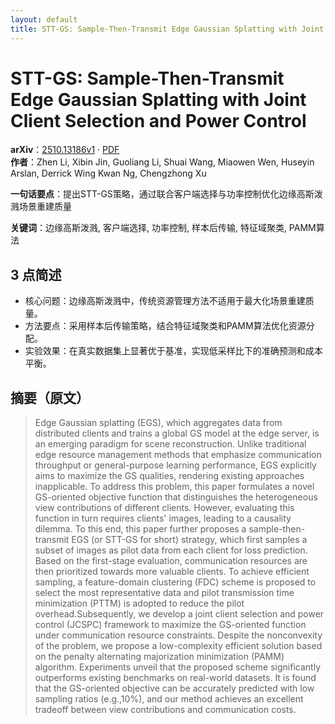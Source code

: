 ```yaml
---
layout: default
title: STT-GS: Sample-Then-Transmit Edge Gaussian Splatting with Joint Client Selection and Power Control
---
```


# STT-GS: Sample-Then-Transmit Edge Gaussian Splatting with Joint Client Selection and Power Control
**arXiv**：[2510.13186v1](https://arxiv.org/abs/2510.13186) · [PDF](https://arxiv.org/pdf/2510.13186.pdf)  
**作者**：Zhen Li, Xibin Jin, Guoliang Li, Shuai Wang, Miaowen Wen, Huseyin Arslan, Derrick Wing Kwan Ng, Chengzhong Xu  

**一句话要点**：提出STT-GS策略，通过联合客户端选择与功率控制优化边缘高斯泼溅场景重建质量

**关键词**：边缘高斯泼溅, 客户端选择, 功率控制, 样本后传输, 特征域聚类, PAMM算法

## 3 点简述
- 核心问题：边缘高斯泼溅中，传统资源管理方法不适用于最大化场景重建质量。
- 方法要点：采用样本后传输策略，结合特征域聚类和PAMM算法优化资源分配。
- 实验效果：在真实数据集上显著优于基准，实现低采样比下的准确预测和成本平衡。

## 摘要（原文）

> Edge Gaussian splatting (EGS), which aggregates data from distributed clients
> and trains a global GS model at the edge server, is an emerging paradigm for
> scene reconstruction. Unlike traditional edge resource management methods that
> emphasize communication throughput or general-purpose learning performance, EGS
> explicitly aims to maximize the GS qualities, rendering existing approaches
> inapplicable. To address this problem, this paper formulates a novel
> GS-oriented objective function that distinguishes the heterogeneous view
> contributions of different clients. However, evaluating this function in turn
> requires clients' images, leading to a causality dilemma. To this end, this
> paper further proposes a sample-then-transmit EGS (or STT-GS for short)
> strategy, which first samples a subset of images as pilot data from each client
> for loss prediction. Based on the first-stage evaluation, communication
> resources are then prioritized towards more valuable clients. To achieve
> efficient sampling, a feature-domain clustering (FDC) scheme is proposed to
> select the most representative data and pilot transmission time minimization
> (PTTM) is adopted to reduce the pilot overhead.Subsequently, we develop a joint
> client selection and power control (JCSPC) framework to maximize the
> GS-oriented function under communication resource constraints. Despite the
> nonconvexity of the problem, we propose a low-complexity efficient solution
> based on the penalty alternating majorization minimization (PAMM) algorithm.
> Experiments unveil that the proposed scheme significantly outperforms existing
> benchmarks on real-world datasets. It is found that the GS-oriented objective
> can be accurately predicted with low sampling ratios (e.g.,10%), and our method
> achieves an excellent tradeoff between view contributions and communication
> costs.

